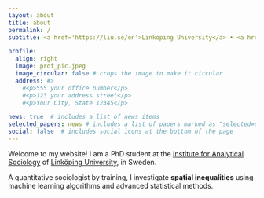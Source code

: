 ```yaml
---
layout: about
title: about
permalink: /
subtitle: <a href='https://liu.se/en'>Linköping University</a> • <a href='https://liu.se/en/organisation/liu/iei/ias'>Institute for Analytical Sociology</a>

profile:
  align: right
  image: prof_pic.jpeg
  image_circular: false # crops the image to make it circular
  address: #>
    #<p>555 your office number</p>
    #<p>123 your address street</p>
    #<p>Your City, State 12345</p>

news: true  # includes a list of news items
selected_papers: news # includes a list of papers marked as "selected={true}"
social: false  # includes social icons at the bottom of the page
---
```


Welcome to my website! I am a PhD student at the [Institute for Analytical Sociology](https://liu.se/en/organisation/liu/iei/ias) of [Linköping University](https://liu.se/en), in Sweden. 

A quantitative sociologist by training, I investigate **spatial inequalities** using machine learning algorithms and advanced statistical methods.

<!-- Write your biography here. Tell the world about yourself. Link to your favorite [subreddit](http://reddit.com). You can put a picture in, too. The code is already in, just name your picture `prof_pic.jpg` and put it in the `img/` folder.

Put your address / P.O. box / other info right below your picture. You can also disable any these elements by editing `profile` property of the YAML header of your `_pages/about.md`. Edit `_bibliography/papers.bib` and Jekyll will render your [publications page](/al-folio/publications/) automatically.

Link to your social media connections, too. This theme is set up to use [Font Awesome icons](http://fortawesome.github.io/Font-Awesome/) and [Academicons](https://jpswalsh.github.io/academicons/), like the ones below. Add your Facebook, Twitter, LinkedIn, Google Scholar, or just disable all of them. -->
